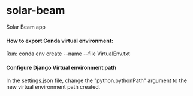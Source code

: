 # solar-beam
Solar Beam app

#### How to export Conda virtual environment: ####

Run: conda env create --name <environment name> --file VirtualEnv.txt

#### Configure Django Virtual environment path ####

In the settings.json file, change the "python.pythonPath" argument to the new virtual environment path created.